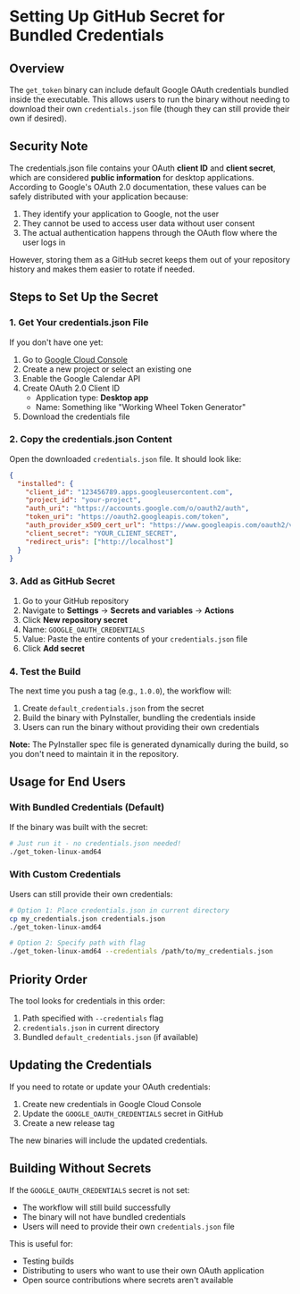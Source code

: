 # Setting Up GitHub Secret for Bundled Credentials

## Overview

The `get_token` binary can include default Google OAuth credentials bundled inside the executable. This allows users to run the binary without needing to download their own `credentials.json` file (though they can still provide their own if desired).

## Security Note

The credentials.json file contains your OAuth **client ID** and **client secret**, which are considered **public information** for desktop applications. According to Google's OAuth 2.0 documentation, these values can be safely distributed with your application because:

1. They identify your application to Google, not the user
2. They cannot be used to access user data without user consent
3. The actual authentication happens through the OAuth flow where the user logs in

However, storing them as a GitHub secret keeps them out of your repository history and makes them easier to rotate if needed.

## Steps to Set Up the Secret

### 1. Get Your credentials.json File

If you don't have one yet:

1. Go to [Google Cloud Console](https://console.cloud.google.com/apis/credentials)
2. Create a new project or select an existing one
3. Enable the Google Calendar API
4. Create OAuth 2.0 Client ID
   - Application type: **Desktop app**
   - Name: Something like "Working Wheel Token Generator"
5. Download the credentials file

### 2. Copy the credentials.json Content

Open the downloaded `credentials.json` file. It should look like:

```json
{
  "installed": {
    "client_id": "123456789.apps.googleusercontent.com",
    "project_id": "your-project",
    "auth_uri": "https://accounts.google.com/o/oauth2/auth",
    "token_uri": "https://oauth2.googleapis.com/token",
    "auth_provider_x509_cert_url": "https://www.googleapis.com/oauth2/v1/certs",
    "client_secret": "YOUR_CLIENT_SECRET",
    "redirect_uris": ["http://localhost"]
  }
}
```

### 3. Add as GitHub Secret

1. Go to your GitHub repository
2. Navigate to **Settings** → **Secrets and variables** → **Actions**
3. Click **New repository secret**
4. Name: `GOOGLE_OAUTH_CREDENTIALS`
5. Value: Paste the entire contents of your `credentials.json` file
6. Click **Add secret**

### 4. Test the Build

The next time you push a tag (e.g., `1.0.0`), the workflow will:

1. Create `default_credentials.json` from the secret
2. Build the binary with PyInstaller, bundling the credentials inside
3. Users can run the binary without providing their own credentials

**Note:** The PyInstaller spec file is generated dynamically during the build, so you don't need to maintain it in the repository.

## Usage for End Users

### With Bundled Credentials (Default)

If the binary was built with the secret:

```bash
# Just run it - no credentials.json needed!
./get_token-linux-amd64
```

### With Custom Credentials

Users can still provide their own credentials:

```bash
# Option 1: Place credentials.json in current directory
cp my_credentials.json credentials.json
./get_token-linux-amd64

# Option 2: Specify path with flag
./get_token-linux-amd64 --credentials /path/to/my_credentials.json
```

## Priority Order

The tool looks for credentials in this order:

1. Path specified with `--credentials` flag
2. `credentials.json` in current directory
3. Bundled `default_credentials.json` (if available)

## Updating the Credentials

If you need to rotate or update your OAuth credentials:

1. Create new credentials in Google Cloud Console
2. Update the `GOOGLE_OAUTH_CREDENTIALS` secret in GitHub
3. Create a new release tag

The new binaries will include the updated credentials.

## Building Without Secrets

If the `GOOGLE_OAUTH_CREDENTIALS` secret is not set:

- The workflow will still build successfully
- The binary will not have bundled credentials
- Users will need to provide their own `credentials.json` file

This is useful for:
- Testing builds
- Distributing to users who want to use their own OAuth application
- Open source contributions where secrets aren't available

